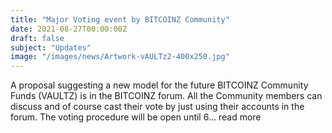 ```yaml
---
title: "Major Voting event by BITCOINZ Community"
date: 2021-08-27T00:00:00Z
draft: false
subject: "Updates"
image: "/images/news/Artwork-vAULTz2-400x250.jpg"
---
```


A proposal suggesting a new model for the future BITCOINZ Community Funds (VAULTZ) is in the BITCOINZ forum. All the Community members can discuss and of course cast their vote by just using their accounts in the forum. The voting procedure will be open until 6...
read more
